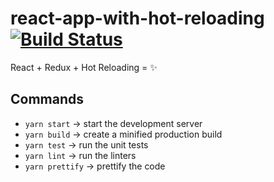 # react-app-with-hot-reloading [![Build Status]][Travis CI]

React + Redux + Hot Reloading = :sparkles:


## Commands
* `yarn start` → start the development server
* `yarn build` → create a minified production build
* `yarn test` → run the unit tests
* `yarn lint` → run the linters
* `yarn prettify` → prettify the code

[Build Status]: https://travis-ci.org/jackwilsdon/react-app-with-hot-reloading.svg?branch=master
[Travis CI]: https://travis-ci.org/jackwilsdon/react-app-with-hot-reloading
